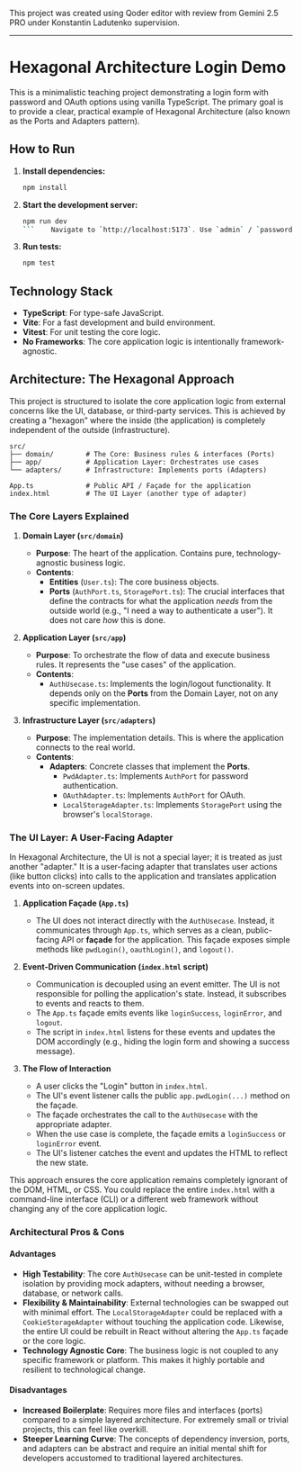 This project was created using Qoder editor with review from Gemini
2.5 PRO under Konstantin Ladutenko supervision.

---

# Hexagonal Architecture Login Demo

This is a minimalistic teaching project demonstrating a login form with password and OAuth options using vanilla TypeScript. The primary goal is to provide a clear, practical example of Hexagonal Architecture (also known as the Ports and Adapters pattern).

## How to Run

1.  **Install dependencies:**
    ```bash
    npm install
    ```

2.  **Start the development server:**
    ```bash
    npm run dev
    ```    Navigate to `http://localhost:5173`. Use `admin` / `password` for the password login.

3.  **Run tests:**
    ```bash
    npm test
    ```

## Technology Stack

-   **TypeScript**: For type-safe JavaScript.
-   **Vite**: For a fast development and build environment.
-   **Vitest**: For unit testing the core logic.
-   **No Frameworks**: The core application logic is intentionally framework-agnostic.

## Architecture: The Hexagonal Approach

This project is structured to isolate the core application logic from external concerns like the UI, database, or third-party services. This is achieved by creating a "hexagon" where the inside (the application) is completely independent of the outside (infrastructure).

```
src/
├── domain/        # The Core: Business rules & interfaces (Ports)
├── app/           # Application Layer: Orchestrates use cases
└── adapters/      # Infrastructure: Implements ports (Adapters)

App.ts             # Public API / Façade for the application
index.html         # The UI Layer (another type of adapter)
```

### The Core Layers Explained

1.  **Domain Layer (`src/domain`)**
    *   **Purpose**: The heart of the application. Contains pure, technology-agnostic business logic.
    *   **Contents**:
        *   **Entities** (`User.ts`): The core business objects.
        *   **Ports** (`AuthPort.ts`, `StoragePort.ts`): The crucial interfaces that define the contracts for what the application *needs* from the outside world (e.g., "I need a way to authenticate a user"). It does not care *how* this is done.

2.  **Application Layer (`src/app`)**
    *   **Purpose**: To orchestrate the flow of data and execute business rules. It represents the "use cases" of the application.
    *   **Contents**:
        *   `AuthUsecase.ts`: Implements the login/logout functionality. It depends only on the **Ports** from the Domain Layer, not on any specific implementation.

3.  **Infrastructure Layer (`src/adapters`)**
    *   **Purpose**: The implementation details. This is where the application connects to the real world.
    *   **Contents**:
        *   **Adapters**: Concrete classes that implement the **Ports**.
            *   `PwdAdapter.ts`: Implements `AuthPort` for password authentication.
            *   `OAuthAdapter.ts`: Implements `AuthPort` for OAuth.
            *   `LocalStorageAdapter.ts`: Implements `StoragePort` using the browser's `localStorage`.

### The UI Layer: A User-Facing Adapter

In Hexagonal Architecture, the UI is not a special layer; it is treated as just another "adapter." It is a user-facing adapter that translates user actions (like button clicks) into calls to the application and translates application events into on-screen updates.

1.  **Application Façade (`App.ts`)**
    *   The UI does not interact directly with the `AuthUsecase`. Instead, it communicates through `App.ts`, which serves as a clean, public-facing API or **façade** for the application. This façade exposes simple methods like `pwdLogin()`, `oauthLogin()`, and `logout()`.

2.  **Event-Driven Communication (`index.html` script)**
    *   Communication is decoupled using an event emitter. The UI is not responsible for polling the application's state. Instead, it subscribes to events and reacts to them.
    *   The `App.ts` façade emits events like `loginSuccess`, `loginError`, and `logout`.
    *   The script in `index.html` listens for these events and updates the DOM accordingly (e.g., hiding the login form and showing a success message).

3.  **The Flow of Interaction**
    *   A user clicks the "Login" button in `index.html`.
    *   The UI's event listener calls the public `app.pwdLogin(...)` method on the façade.
    *   The façade orchestrates the call to the `AuthUsecase` with the appropriate adapter.
    *   When the use case is complete, the façade emits a `loginSuccess` or `loginError` event.
    *   The UI's listener catches the event and updates the HTML to reflect the new state.

This approach ensures the core application remains completely ignorant of the DOM, HTML, or CSS. You could replace the entire `index.html` with a command-line interface (CLI) or a different web framework without changing any of the core application logic.

### Architectural Pros & Cons

#### Advantages

*   **High Testability**: The core `AuthUsecase` can be unit-tested in complete isolation by providing mock adapters, without needing a browser, database, or network calls.
*   **Flexibility & Maintainability**: External technologies can be swapped out with minimal effort. The `LocalStorageAdapter` could be replaced with a `CookieStorageAdapter` without touching the application code. Likewise, the entire UI could be rebuilt in React without altering the `App.ts` façade or the core logic.
*   **Technology Agnostic Core**: The business logic is not coupled to any specific framework or platform. This makes it highly portable and resilient to technological change.

#### Disadvantages

*   **Increased Boilerplate**: Requires more files and interfaces (ports) compared to a simple layered architecture. For extremely small or trivial projects, this can feel like overkill.
*   **Steeper Learning Curve**: The concepts of dependency inversion, ports, and adapters can be abstract and require an initial mental shift for developers accustomed to traditional layered architectures.